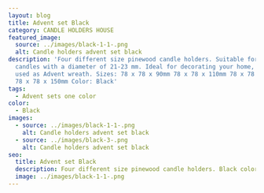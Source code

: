 ```yaml
---
layout: blog
title: Advent set Black
category: CANDLE HOLDERS HOUSE
featured_image:
  source: ../images/black-1-1-.png
  alt: Candle holders advent set black
description: 'Four different size pinewood candle holders. Suitable for table
  candles with a diameter of 21-23 mm. Ideal for decorating your home, could be
  used as Advent wreath. Sizes: 78 x 78 x 90mm 78 x 78 x 110mm 78 x 78 x 130mm
  78 x 78 x 150mm Color: Black'
tags:
  - Advent sets one color
color:
  - Black
images:
  - source: ../images/black-1-1-.png
    alt: Candle holders advent set black
  - source: ../images/black-3-.png
    alt: Candle holders advent set black
seo:
  title: Advent set Black
  description: Four different size pinewood candle holders. Black color.
  image: ../images/black-1-1-.png
---
```

